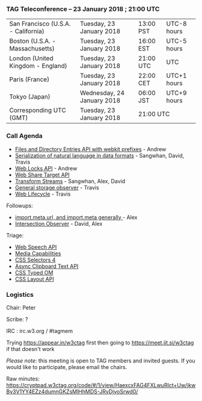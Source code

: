 ### TAG Teleconference – 23 January 2018 ; 21:00 UTC

<table>
<tr><td> San Francisco (U.S.A. - California) <td> Tuesday, 23 January 2018 <td> 13:00 PST <td> UTC-8 hours
<tr><td> Boston (U.S.A. - Massachusetts) <td> Tuesday, 23 January 2018 <td> 16:00 EST <td> UTC-5 hours
<tr><td> London (United Kingdom - England) <td> Tuesday, 23 January 2018 <td> 21:00 UTC <td> UTC
<tr><td> Paris (France) <td> Tuesday, 23 January 2018 <td> 22:00 CET <td> UTC+1 hours
<tr><td> Tokyo (Japan) <td> Wednesday, 24 January 2018 <td> 06:00 JST <td> UTC+9 hours
<tr><td> Corresponding UTC (GMT) <td> Tuesday, 23 January 2018 <td colspan=2> 21:00 UTC
</table>


### Call Agenda

* [Files and Directory Entries API with webkit prefixes](https://github.com/w3ctag/design-reviews/issues/215) - Andrew
* [Serialization of natural language in data formats](https://github.com/w3ctag/design-reviews/issues/178) - Sangwhan, David, Travis
* [Web Locks API](https://github.com/w3ctag/design-reviews/issues/217) - Andrew
* [Web Share Target API](https://github.com/w3ctag/design-reviews/issues/221)
* [Transform Streams](https://github.com/w3ctag/design-reviews/issues/211) - Sangwhan, Alex, David
* [General storage observer](https://github.com/w3ctag/design-reviews/issues/210) - Travis
* [Web Lifecycle](https://github.com/w3ctag/design-reviews/issues/205) - Travis

Followups:
* [import.meta.url, and import.meta generally ](https://github.com/w3ctag/design-reviews/issues/208) - Alex
* [Intersection Observer](https://github.com/w3ctag/design-reviews/issues/197) - David, Alex

Triage:
* [Web Speech API](https://github.com/w3ctag/design-reviews/issues/214) 
* [Media Capabilities](https://github.com/w3ctag/design-reviews/issues/218) 
* [CSS Selectors 4](https://github.com/w3ctag/design-reviews/issues/219)
* [Async Clipboard Text API](https://github.com/w3ctag/design-reviews/issues/222)
* [CSS Typed OM](https://github.com/w3ctag/design-reviews/issues/223)
* [CSS Layout API](https://github.com/w3ctag/design-reviews/issues/224)


### Logistics

Chair: Peter

Scribe: ?

IRC : irc.w3.org / #tagmem

Trying https://appear.in/w3ctag first then going to https://meet.jit.si/w3ctag if that doesn't work

*Please note*: this meeting is open to TAG members and invited guests. If you would like to participate, please email the chairs.

Raw minutes: https://cryptpad.w3ctag.org/code/#/1/view/HaexcxFAG4FXLwuRIct+Uw/jkwBy3V1YY4EZz4dumnGKZsMlHhMDS-JRyDjyoSrwd0/

